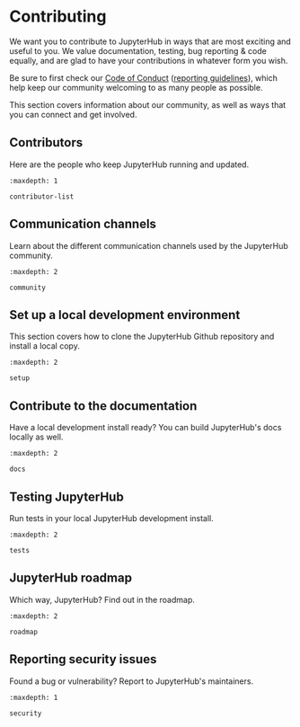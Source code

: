 # Contributing

We want you to contribute to JupyterHub in ways that are most exciting
and useful to you. We value documentation, testing, bug reporting & code equally,
and are glad to have your contributions in whatever form you wish.

Be sure to first check our [Code of Conduct](https://github.com/jupyter/governance/blob/HEAD/conduct/code_of_conduct.md)
([reporting guidelines](https://github.com/jupyter/governance/blob/HEAD/conduct/reporting_online.md)), which help keep our community welcoming to as many people as possible.

This section covers information about our community, as well as ways that you can connect and get involved.

## Contributors

Here are the people who keep JupyterHub running and updated.

```{toctree}
:maxdepth: 1

contributor-list
```

## Communication channels

Learn about the different communication channels used by the JupyterHub community.

```{toctree}
:maxdepth: 2

community
```

## Set up a local development environment

This section covers how to clone the JupyterHub Github repository and install a local copy.

```{toctree}
:maxdepth: 2

setup
```

## Contribute to the documentation

Have a local development install ready? You can build JupyterHub's docs locally as well.

```{toctree}
:maxdepth: 2

docs
```

## Testing JupyterHub

Run tests in your local JupyterHub development install.

```{toctree}
:maxdepth: 2

tests
```

## JupyterHub roadmap

Which way, JupyterHub? Find out in the roadmap.

```{toctree}
:maxdepth: 2

roadmap
```

## Reporting security issues

Found a bug or vulnerability? Report to JupyterHub's maintainers.

```{toctree}
:maxdepth: 1

security
```
